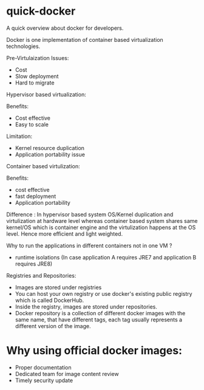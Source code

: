 # quick-docker

A quick overview about docker for developers. 


Docker is one implementation of container based virtualization technologies.

Pre-Virtulaization Issues:
- Cost
- Slow deployment
- Hard to migrate

Hypervisor based virtualization:

Benefits:
- Cost effective 
- Easy to scale

Limitation:
- Kernel resource duplication
- Application portability issue

Container based virtulization:

Benefits:
- cost effective
- fast deployment
- Application portability

Difference : In hypervisor based system OS/Kernel duplication and virtulization at hardware level whereas container based system shares same kernel/OS 
which is container engine and the virtulization happens at the OS level. Hence more efficient and light weighted.

Why to run the applications in different containers not in one VM ?
- runtime isolations (In case application A requires JRE7 and application B requires JRE8)

Registries	and	Repositories:

- Images are stored under registries
- You can host your own registry or use docker's existing public registry which is called DockerHub.
- Inside the registry, images are stored under repositories.
- Docker repository	is	a	collection	of	different	docker images	with	the	same	name,	that	have	different	tags,	each	tag	usually	represents	a	different	version	of	the	image.

# Why using official docker images:
- Proper documentation
- Dedicated team for image content review
- Timely security update



